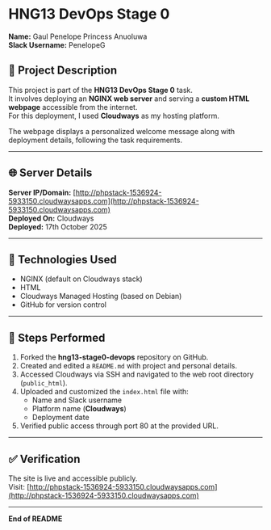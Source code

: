 # HNG13 DevOps Stage 0

**Name:** Gaul Penelope Princess Anuoluwa  
**Slack Username:** PenelopeG  

## 📘 Project Description
This project is part of the **HNG13 DevOps Stage 0** task.  
It involves deploying an **NGINX web server** and serving a **custom HTML webpage** accessible from the internet.  
For this deployment, I used **Cloudways** as my hosting platform.

The webpage displays a personalized welcome message along with deployment details, following the task requirements.

---

## 🌐 Server Details
**Server IP/Domain:** [http://phpstack-1536924-5933150.cloudwaysapps.com](http://phpstack-1536924-5933150.cloudwaysapps.com)  
**Deployed On:** Cloudways  
**Deployed:** 17th October 2025  

---

## 🧰 Technologies Used
- NGINX (default on Cloudways stack)  
- HTML  
- Cloudways Managed Hosting (based on Debian)  
- GitHub for version control  

---

## 🚀 Steps Performed
1. Forked the **hng13-stage0-devops** repository on GitHub.  
2. Created and edited a `README.md` with project and personal details.  
3. Accessed Cloudways via SSH and navigated to the web root directory (`public_html`).  
4. Uploaded and customized the `index.html` file with:
   - Name and Slack username  
   - Platform name (**Cloudways**)  
   - Deployment date  
5. Verified public access through port 80 at the provided URL.  

---

## ✅ Verification
The site is live and accessible publicly.  
Visit: [http://phpstack-1536924-5933150.cloudwaysapps.com](http://phpstack-1536924-5933150.cloudwaysapps.com)

---

**End of README**
